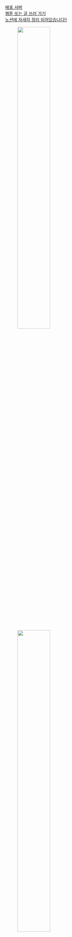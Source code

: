 
<a href="https://app.cloudtype.io/@xksxksanfro7/webtoon-korea-server:main/webtoon-korea-server">배포 서버</a>
<br/>
<a href="https://chipper-starlight-c38bd1.netlify.app">웹툰 또는 글 쓰러 가기</a>
<br/>
<a href="https://picayune-rayon-004.notion.site/8c261a6e03204c6f9896f8e921eb930e">노션에 자세히 정리 되어있습니다!!</a>
<br/>

<figure class="half">
  <img src="https://github.com/springhana/Webtoon_Korea/assets/97121074/479f8320-9310-435a-8832-5c59f73ac450" width="50%"/>
  <img src="https://github.com/springhana/Webtoon_Korea/assets/97121074/35a18f36-4a6f-457a-88fe-b23de39dfc02" width="50%"/>
</figure>
